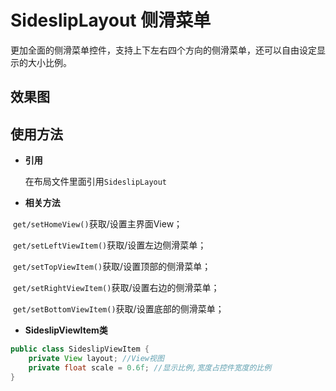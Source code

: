 # SideslipLayout 侧滑菜单

更加全面的侧滑菜单控件，支持上下左右四个方向的侧滑菜单，还可以自由设定显示的大小比例。

## 效果图


## 使用方法

- **引用**

  在布局文件里面引用<code>SideslipLayout</code>

- **相关方法**

  <code>get/setHomeView()</code>获取/设置主界面View；
  
  <code>get/setLeftViewItem()</code>获取/设置左边侧滑菜单；
  
  <code>get/setTopViewItem()</code>获取/设置顶部的侧滑菜单；
  
  <code>get/setRightViewItem()</code>获取/设置右边的侧滑菜单；
  
  <code>get/setBottomViewItem()</code>获取/设置底部的侧滑菜单；
  
- **SideslipViewItem类**
``` java
public class SideslipViewItem {
    private View layout; //View视图
    private float scale = 0.6f; //显示比例,宽度占控件宽度的比例
}
```
